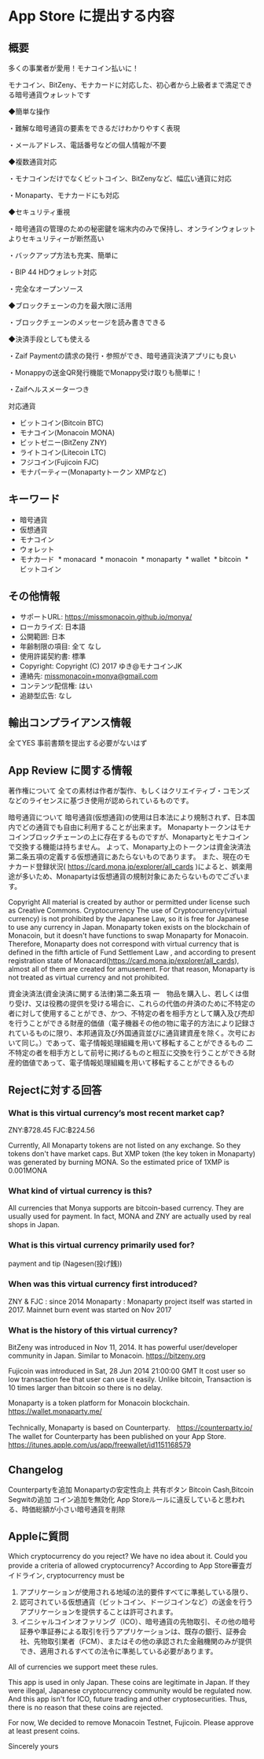 # App Store に提出する内容

## 概要

多くの事業者が愛用！モナコイン払いに！

モナコイン、BitZeny、モナカードに対応した、初心者から上級者まで満足できる暗号通貨ウォレットです

◆簡単な操作

・難解な暗号通貨の要素をできるだけわかりやすく表現

・メールアドレス、電話番号などの個人情報が不要

◆複数通貨対応

・モナコインだけでなくビットコイン、BitZenyなど、幅広い通貨に対応

・Monaparty、モナカードにも対応

◆セキュリティ重視

・暗号通貨の管理のための秘密鍵を端末内のみで保持し、オンラインウォレットよりセキュリティーが断然高い

・バックアップ方法も充実、簡単に

・BIP 44 HDウォレット対応

・完全なオープンソース

◆ブロックチェーンの力を最大限に活用

・ブロックチェーンのメッセージを読み書きできる

◆決済手段としても使える

・Zaif Paymentの請求の発行・参照ができ、暗号通貨決済アプリにも良い

・Monappyの送金QR発行機能でMonappy受け取りも簡単に！

・Zaifヘルスメーターつき

対応通貨

  * ビットコイン(Bitcoin BTC)
  * モナコイン(Monacoin MONA)
  * ビットゼニー(BitZeny ZNY)
  * ライトコイン(Litecoin LTC)
  * フジコイン(Fujicoin FJC)
  * モナパーティー(Monapartyトークン XMPなど)

## キーワード

  * 暗号通貨
  * 仮想通貨
  * モナコイン
  * ウォレット
  * モナカード
  * monacard
  * monacoin
  * monaparty
  * wallet
  * bitcoin
  * ビットコイン

## その他情報
  * サポートURL: https://missmonacoin.github.io/monya/
  * ローカライズ: 日本語
  * 公開範囲: 日本
  * 年齢制限の項目: 全て なし
  * 使用許諾契約書: 標準
  * Copyright: Copyright (C) 2017 ゆき@モナコインJK
  * 連絡先: missmonacoin+monya@gmail.com
  * コンテンツ配信権: はい
  * 追跡型広告: なし

## 輸出コンプライアンス情報

全てYES
事前書類を提出する必要がないはず

## App Review に関する情報

著作権について
全ての素材は作者が製作、もしくはクリエイティブ・コモンズなどのライセンスに基づき使用が認められているものです。

暗号通貨について
暗号通貨(仮想通貨)の使用は日本法により規制されず、日本国内でどの通貨でも自由に利用することが出来ます。
Monapartyトークンはモナコインブロックチェーンの上に存在するものですが、Monapartyとモナコインで交換する機能は持ちません。
よって、Monaparty上のトークンは資金決済法第二条五項の定義する仮想通貨にあたらないものであります。
また、現在のモナカード登録状況( https://card.mona.jp/explorer/all_cards )によると、娯楽用途が多いため、Monapartyは仮想通貨の規制対象にあたらないものでございます。

Copyright
All material is created by author or permitted under license such as Creative Commons.
Cryptocurrency
The use of Cryptocurrency(virtual currency) is not prohibited by the Japanese Law, so it is free for Japanese to use any currency in Japan.
Monaparty token exists on the blockchain of Monacoin, but it doesn't have functions to swap Monaparty for Monacoin. Therefore, Monaparty does not correspond with virtual currency that is defined in the fifth article of Fund Settlement Law , and according to present registration state of Monacard(https://card.mona.jp/explorer/all_cards), almost all of them are created for amusement.  For that reason, Monaparty is not treated as virtual currency and not prohibited.

資金決済法(資金決済に関する法律)第二条五項
一　物品を購入し、若しくは借り受け、又は役務の提供を受ける場合に、これらの代価の弁済のために不特定の者に対して使用することができ、かつ、不特定の者を相手方として購入及び売却を行うことができる財産的価値（電子機器その他の物に電子的方法により記録されているものに限り、本邦通貨及び外国通貨並びに通貨建資産を除く。次号において同じ。）であって、電子情報処理組織を用いて移転することができるもの
二　不特定の者を相手方として前号に掲げるものと相互に交換を行うことができる財産的価値であって、電子情報処理組織を用いて移転することができるもの

## Rejectに対する回答

### What is this virtual currency’s most recent market cap?

ZNY:฿728.45
FJC:฿224.56

Currently, All Monaparty tokens are not listed on any exchange.
So they tokens don't have market caps.
But XMP token (the key token in Monaparty) was generated by burning MONA.
So the estimated price of 1XMP is 0.001MONA

### What kind of virtual currency is this?

All currencies that Monya supports are bitcoin-based currency.
They are usually used for payment. In fact, MONA and ZNY are actually used by real shops in Japan.

### What is this virtual currency primarily used for?

payment and tip (Nagesen(投げ銭))

### When was this virtual currency first introduced?

ZNY & FJC : since 2014
Monaparty : Monaparty project itself was started in 2017.
Mainnet burn event was started on Nov 2017

### What is the history of this virtual currency?

BitZeny was introduced in Nov 11, 2014.
It has powerful user/developer community in Japan. Similar to Monacoin.
https://bitzeny.org

Fujicoin was introduced in Sat, 28 Jun 2014 21:00:00 GMT
It cost user so low transaction fee that user can use it easily.
Unlike bitcoin, Transaction is 10 times larger than bitcoin so there is no delay.

Monaparty is a token platform for Monacoin blockchain.
https://wallet.monaparty.me/

Technically, Monaparty is based on Counterparty.　https://counterparty.io/
The wallet for Counterparty has been published on your App Store. 
https://itunes.apple.com/us/app/freewallet/id1151168579

## Changelog

Counterpartyを追加
Monapartyの安定性向上
共有ボタン
Bitcoin Cash,Bitcoin Segwitの追加
コイン追加を無効化
App Storeルールに違反していると思われる、時価総額が小さい暗号通貨を削除

## Appleに質問

Which cryptocurrency do you reject?
We have no idea about it.
Could you provide a criteria of allowed cryptocurrency?
According to App Store審査ガイドライン, cryptocurrency must be

1. アプリケーションが使用される地域の法的要件すべてに準拠している限り、
2. 認可されている仮想通貨（ビットコイン、ドージコインなど）の送金を行うアプリケーションを提供することは許可されます。
3. イニシャルコインオファリング（ICO）、暗号通貨の先物取引、その他の暗号証券や準証券による取引を行うアプリケーションは、既存の銀行、証券会社、先物取引業者（FCM）、またはその他の承認された金融機関のみが提供でき、適用されるすべての法令に準拠している必要があります。

All of currencies we support meet these rules. 

This app is used in only Japan. These coins are legitimate in Japan. If they were illegal, Japanese cryptocurrency community would be regulated now. And this app isn't for ICO, future trading and other cryptosecurities. Thus, there is no reason that these coins are rejected.

For now, We decided to remove Monacoin Testnet, Fujicoin. Please approve at least present coins.

Sincerely yours
